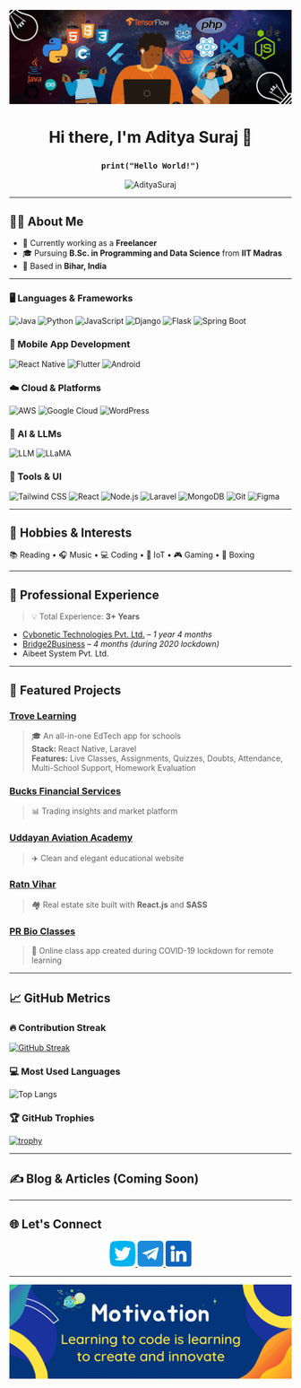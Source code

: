 <p align="center">
  <img src="/assets/canva_3.gif" alt="Aditya Suraj Banner" />
</p>

<h1 align="center">Hi there, I'm Aditya Suraj 👋</h1>
<h3 align="center"><code>print("Hello World!")</code></h3>

<p align="center">
  <img src="https://komarev.com/ghpvc/?username=AdityaSuraj&label=Profile%20views&color=0e75b6&style=flat" alt="AdityaSuraj" />
</p>

---

## 👨‍💻 About Me

- 💼 Currently working as a **Freelancer**
- 🎓 Pursuing **B.Sc. in Programming and Data Science** from **IIT Madras**
- 🏡 Based in **Bihar, India**

---

### 🖥️ Languages & Frameworks
![Java](https://img.shields.io/badge/-Java-black?style=flat-square&logo=java)
![Python](https://img.shields.io/badge/-Python-black?style=flat-square&logo=python)
![JavaScript](https://img.shields.io/badge/-JavaScript-black?style=flat-square&logo=javascript)
![Django](https://img.shields.io/badge/-Django-black?style=flat-square&logo=django)
![Flask](https://img.shields.io/badge/-Flask-black?style=flat-square&logo=flask)
![Spring Boot](https://img.shields.io/badge/-Spring%20Boot-black?style=flat-square&logo=spring-boot)

### 📱 Mobile App Development
![React Native](https://img.shields.io/badge/-React%20Native-black?style=flat-square&logo=react)
![Flutter](https://img.shields.io/badge/-Flutter-black?style=flat-square&logo=flutter)
![Android](https://img.shields.io/badge/-Android-black?style=flat-square&logo=android)

### ☁️ Cloud & Platforms
![AWS](https://img.shields.io/badge/-AWS-black?style=flat-square&logo=amazonaws)
![Google Cloud](https://img.shields.io/badge/-Google%20Cloud-black?style=flat-square&logo=googlecloud)
![WordPress](https://img.shields.io/badge/-WordPress-black?style=flat-square&logo=wordpress)

### 🤖 AI & LLMs
![LLM](https://img.shields.io/badge/-LLM-black?style=flat-square&logo=openai)
![LLaMA](https://img.shields.io/badge/-LLaMA-black?style=flat-square&logo=meta)

### 🧰 Tools & UI
![Tailwind CSS](https://img.shields.io/badge/-Tailwind%20CSS-black?style=flat-square&logo=tailwind-css)
![React](https://img.shields.io/badge/-React-black?style=flat-square&logo=react)
![Node.js](https://img.shields.io/badge/-Node.js-black?style=flat-square&logo=node.js)
![Laravel](https://img.shields.io/badge/-Laravel-black?style=flat-square&logo=laravel)
![MongoDB](https://img.shields.io/badge/-MongoDB-black?style=flat-square&logo=mongodb)
![Git](https://img.shields.io/badge/-Git-black?style=flat-square&logo=git)
![Figma](https://img.shields.io/badge/-Figma-black?style=flat-square&logo=figma)


---

## 🧠 Hobbies & Interests

📚 Reading • 🎧 Music • 💻 Coding • 🔌 IoT • 🎮 Gaming • 🥊 Boxing

---

## 💼 Professional Experience

> 💡 Total Experience: **3+ Years**

- [Cybonetic Technologies Pvt. Ltd.](https://cybonetic.com) – *1 year 4 months*
- [Bridge2Business](https://bridge2business.in/) – *4 months (during 2020 lockdown)*
- Aibeet System Pvt. Ltd.

---

## 🚀 Featured Projects

### [Trove Learning](https://play.google.com/store/apps/details?id=com.trove.app)
> 🎓 An all-in-one EdTech app for schools  
**Stack:** React Native, Laravel  
**Features:** Live Classes, Assignments, Quizzes, Doubts, Attendance, Multi-School Support, Homework Evaluation

### [Bucks Financial Services](https://bucksfinancial.in/)
> 📊 Trading insights and market platform

### [Uddayan Aviation Academy](http://uddayan.adityasuraj.com)
> ✈️ Clean and elegant educational website

### [Ratn Vihar](http://ratnvihar.codinghand.com)
> 🏘️ Real estate site built with **React.js** and **SASS**

### [PR Bio Classes](https://play.google.com/store/apps/details?id=com.prbiology.app)
> 📱 Online class app created during COVID-19 lockdown for remote learning

---

## 📈 GitHub Metrics

### 🔥 Contribution Streak
[![GitHub Streak](https://streak-stats.demolab.com?user=AdityaSuraj&theme=highcontrast&currStreakNum=2FD3EB&fire=pink&sideLabels=F00&date_format=[Y.]n.j)](https://git.io/streak-stats)

### 💻 Most Used Languages
![Top Langs](https://github-readme-stats.vercel.app/api/top-langs/?username=AdityaSuraj&layout=compact&theme=default&hide_border=true)

### 🏆 GitHub Trophies
[![trophy](https://github-profile-trophy.vercel.app/?username=AdityaSuraj&theme=flat&column=7)](https://github.com/ryo-ma/github-profile-trophy)

---

## ✍️ Blog & Articles (Coming Soon)

<!-- If you write blogs, connect RSS with GitHub or manually add latest entries -->
<!--
- [How I Built an EdTech App from Scratch](#)
- [Why IoT is the Future](#)
-->

---

## 🌐 Let's Connect

<p align="center">
  <a href="https://twitter.com/AdityaSuraj03">
    <img height="46" width="46" src="/assets/twitter-logo.png" alt="Twitter" />
  </a>
  <a href="https://t.me/adityasuraj507">
    <img height="46" width="46" src="/assets/telegram.png" alt="Telegram" />
  </a>
  <a href="https://www.linkedin.com/in/aditya-kumar-27a054162">
    <img height="46" width="46" src="/assets/linkedin.png" alt="LinkedIn" />
  </a>
</p>

---

<p align="center">
  <img src="/assets/canva_2.gif" alt="Footer Banner" />
</p>

